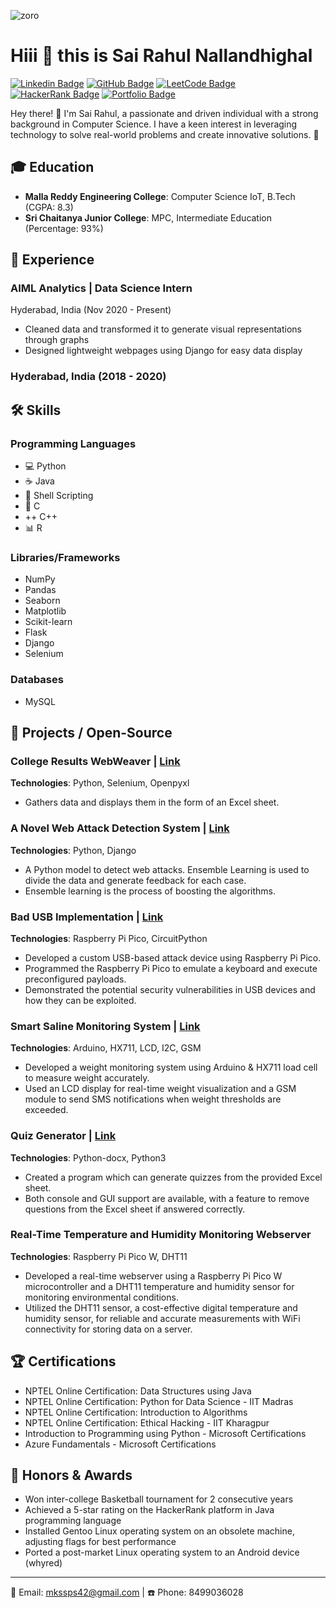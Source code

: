 ![zoro](https://github.com/KOAwesome/KOAwesome/assets/99417716/9a2d5012-ee0e-45da-ae2b-f3a76d9d175a)

# Hiii 👋 this is Sai Rahul Nallandhighal

[![Linkedin Badge](https://img.shields.io/badge/-SaiRahulNallandhighal-blue?style=flat-square&logo=Linkedin&logoColor=white&link=https://www.linkedin.com/in/sairahulnallandhighal/)](https://www.linkedin.com/in/sairahulnallandhighal/)
[![GitHub Badge](https://img.shields.io/badge/-SaiRahulNallandhighal-gray?style=flat-square&logo=GitHub&logoColor=white&link=https://github.com/SaiRahulNallandhighal)](https://github.com/SaiRahulNallandhighal)
[![LeetCode Badge](https://img.shields.io/badge/-SaiRahulNallandhighal-orange?style=flat-square&logo=LeetCode&logoColor=white&link=https://leetcode.com/SaiRahulNallandhighal/)](https://leetcode.com/SaiRahulNallandhighal/)
[![HackerRank Badge](https://img.shields.io/badge/-SaiRahulNallandhighal-green?style=flat-square&logo=HackerRank&logoColor=white&link=https://www.hackerrank.com/mkssps42)](https://www.hackerrank.com/mkssps42)
[![Portfolio Badge](https://img.shields.io/badge/-Portfolio-blueviolet?style=flat-square&logo=Portfolio&logoColor=white&link=https://sairahulnallandhighal.github.io/)](https://sairahulnallandhighal.github.io/)

Hey there! 👋 I'm Sai Rahul, a passionate and driven individual with a strong background in Computer Science. I have a keen interest in leveraging technology to solve real-world problems and create innovative solutions. 🚀

## 🎓 Education

- **Malla Reddy Engineering College**: Computer Science IoT, B.Tech (CGPA: 8.3)
- **Sri Chaitanya Junior College**: MPC, Intermediate Education (Percentage: 93%)

## 💼 Experience

### AIML Analytics | Data Science Intern
Hyderabad, India (Nov 2020 - Present)

- Cleaned data and transformed it to generate visual representations through graphs
- Designed lightweight webpages using Django for easy data display

### Hyderabad, India (2018 - 2020)

## 🛠 Skills

### Programming Languages
- 💻 Python
- ☕ Java
- 🐚 Shell Scripting
- 🐘 C
- ++ C++
- 📊 R

### Libraries/Frameworks
- NumPy
- Pandas
- Seaborn
- Matplotlib
- Scikit-learn
- Flask
- Django
- Selenium

### Databases
- MySQL

## 🚀 Projects / Open-Source

### College Results WebWeaver | [Link](https://github.com/your-repo/CollegeResultsWebWeaver)
**Technologies**: Python, Selenium, Openpyxl

- Gathers data and displays them in the form of an Excel sheet.

### A Novel Web Attack Detection System | [Link](https://github.com/your-repo/WebAttackDetectionSystem)
**Technologies**: Python, Django

- A Python model to detect web attacks. Ensemble Learning is used to divide the data and generate feedback for each case.
- Ensemble learning is the process of boosting the algorithms.

### Bad USB Implementation | [Link](https://github.com/your-repo/BadUSBImplementation)
**Technologies**: Raspberry Pi Pico, CircuitPython

- Developed a custom USB-based attack device using Raspberry Pi Pico.
- Programmed the Raspberry Pi Pico to emulate a keyboard and execute preconfigured payloads.
- Demonstrated the potential security vulnerabilities in USB devices and how they can be exploited.

### Smart Saline Monitoring System | [Link](https://github.com/your-repo/SmartSalineMonitoringSystem)
**Technologies**: Arduino, HX711, LCD, I2C, GSM

- Developed a weight monitoring system using Arduino & HX711 load cell to measure weight accurately.
- Used an LCD display for real-time weight visualization and a GSM module to send SMS notifications when weight thresholds are exceeded.

### Quiz Generator | [Link](https://github.com/your-repo/QuizGenerator)
**Technologies**: Python-docx, Python3

- Created a program which can generate quizzes from the provided Excel sheet.
- Both console and GUI support are available, with a feature to remove questions from the Excel sheet if answered correctly.

### Real-Time Temperature and Humidity Monitoring Webserver
**Technologies**: Raspberry Pi Pico W, DHT11

- Developed a real-time webserver using a Raspberry Pi Pico W microcontroller and a DHT11 temperature and humidity sensor for monitoring environmental conditions.
- Utilized the DHT11 sensor, a cost-effective digital temperature and humidity sensor, for reliable and accurate measurements with WiFi connectivity for storing data on a server.

## 🏆 Certifications

- NPTEL Online Certification: Data Structures using Java
- NPTEL Online Certification: Python for Data Science - IIT Madras
- NPTEL Online Certification: Introduction to Algorithms
- NPTEL Online Certification: Ethical Hacking - IIT Kharagpur
- Introduction to Programming using Python - Microsoft Certifications
- Azure Fundamentals - Microsoft Certifications

## 🎉 Honors & Awards

- Won inter-college Basketball tournament for 2 consecutive years
- Achieved a 5-star rating on the HackerRank platform in Java programming language
- Installed Gentoo Linux operating system on an obsolete machine, adjusting flags for best performance
- Ported a post-market Linux operating system to an Android device (whyred)

---

📧 Email: mkssps42@gmail.com | ☎️ Phone: 8499036028
